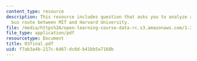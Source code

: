 ```yaml
---
content_type: resource
description: This resource includes question that asks you to analyze a proposed direct-link
  bus route between MIT and Harvard University.
file: /media/https%3A/open-learning-course-data-rc.s3.amazonaws.com/1-221j-transportation-systems-fall-2004/f7ab3a4b217c6d67dc6db41bb5a7168b_03final.pdf
file_type: application/pdf
resourcetype: Document
title: 03final.pdf
uid: f7ab3a4b-217c-6d67-dc6d-b41bb5a7168b
---
```

